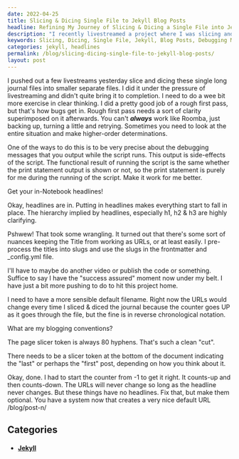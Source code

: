 ```yaml
---
date: 2022-04-25
title: Slicing & Dicing Single File to Jekyll Blog Posts
headline: Refining My Journey of Slicing & Dicing a Single File into Jekyll Blog Posts
description: "I recently livestreamed a project where I was slicing and dicing a single long journal file into separate files. I used debugging messages and headlines to provide a hierarchy, pre-processed titles into slugs, and added frontmatter and `_config.yml` file. Join me as I share my journey of refining the project and the challenges I faced along the way."
keywords: Slicing, Dicing, Single File, Jekyll, Blog Posts, Debugging Messages, Headlines, Hierarchy, Pre-Processing, Titles, Slugs, Frontmatter, _config.yml
categories: jekyll, headlines
permalink: /blog/slicing-dicing-single-file-to-jekyll-blog-posts/
layout: post
---
```



I pushed out a few livestreams yesterday slice and dicing these single long
journal files into smaller separate files. I did it under the pressure of
livestreaming and didn't quite bring it to completion. I need to do a wee bit
more exercise in clear thinking. I did a pretty good job of a rough first pass,
but that's how bugs get in. Rough first pass needs a sort of clarity
superimposed on it afterwards. You can't ***always*** work like Roomba, just
backing up, turning a little and retrying. Sometimes you need to look at the
entire situation and make higher-order determinations.

One of the ways to do this is to be very precise about the debugging messages
that you output while the script runs. This output is side-effects of the
script. The functional result of running the script is the same whether the
print statement output is shown or not, so the print statement is purely for me
during the running of the script. Make it work for me better.

Get your in-Notebook headlines!

Okay, headlines are in. Putting in headlines makes everything start to fall in
place. The hierarchy implied by headlines, especially h1, h2 & h3 are highly
clarifying.

Pshwew! That took some wrangling. It turned out that there's some sort of
nuances keeping the Title from working as URLs, or at least easily. I
pre-process the titles into slugs and use the slugs in the frontmatter and
\_config.yml file.

I'll have to maybe do another video or publish the code or something. Suffice
to say I have the "success assured" moment now under my belt. I have just a bit
more pushing to do to hit this project home.

I need to have a more sensible default filename. Right now the URLs would
change every time I sliced & diced the journal because the counter goes UP as
it goes through the file, but the fine is in reverse chronological notation.

What are my blogging conventions?

The page slicer token is always 80 hyphens. That's such a clean "cut".

There needs to be a slicer token at the bottom of the document indicating the
"last" or perhaps the "first" post, depending on how you think about it.

Okay, done. I had to start the counter from -1 to get it right. It counts-up
and then counts-down. The URLs will never change so long as the headline never
changes. But these things have no headlines. Fix that, but make them optional.
You have a system now that creates a very nice default URL /blog/post-n/



## Categories

<ul>
<li><h4><a href='/jekyll/'>Jekyll</a></h4></li></ul>